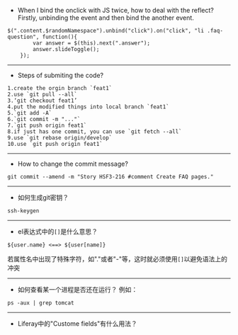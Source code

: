 * When I bind the onclick with JS twice, how to deal with the reflect?  
Firstly, unbinding the event and then bind the another event.
```
$(".content.$randomNamespace").unbind("click").on("click", "li .faq-question", function(){
        var answer = $(this).next(".answer");
        answer.slideToggle();
    });
```  
***
* Steps of submiting the code?
```
1.create the orgin branch `feat1`
2.use `git pull --all`
3.‘git checkout feat1’
4.put the modified things into local branch `feat1`
5.`git add -A`
6.`git commit -m "..."`
7.`git push origin feat1`
8.if just has one commit, you can use `git fetch --all`
9.use `git rebase origin/develop`
10.use `git push origin feat1`
```
***
* How to change the commit message?  
```
git commit --amend -m "Story HSF3-216 #comment Create FAQ pages."
```
***
* 如何生成git密钥？  
```
ssh-keygen
```
***
* el表达式中的`[]`是什么意思？  
```
${user.name} <==> ${user[name]}
```
若属性名中出现了特殊字符，如"."或者"-"等，这时就必须使用`[]`以避免语法上的冲突
***
* 如何查看某一个进程是否还在运行？
例如：
```
ps -aux | grep tomcat
```
***
* Liferay中的"Custome fields"有什么用法？  
